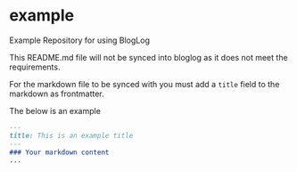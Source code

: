 # example
Example Repository for using BlogLog

This README.md file will not be synced into bloglog as it does not meet the requirements.

For the markdown file to be synced with you must add a ```title``` field to the markdown as frontmatter.

The below is an example

```markdown
---
title: This is an example title
---
### Your markdown content
...
```
